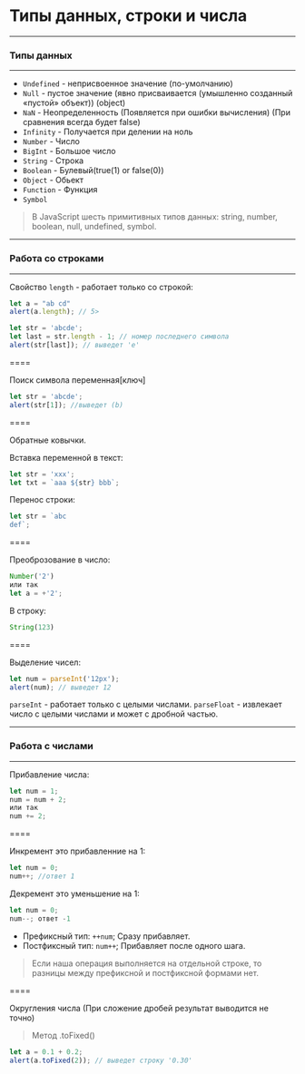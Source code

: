 # Типы данных, строки и числа
---
### Типы данных
---
- `Undefined` - неприсвоенное значение (по-умолчанию)
- `Null` - пустое значение (явно присваивается (умышленно созданный «пустой» объект)) (object)
- `NaN` - Неопределенность (Появляется при ошибки вычисления) (При сравнения всегда будет false)
- `Infinity` - Получается при делении на ноль
- `Number` - Число
- `BigInt` - Большое число
- `String` - Строка
- `Boolean` - Булевый(true(1) or false(0))
- `Object` - Обьект
- `Function` - Функция
- `Symbol`

> В JavaScript шесть примитивных типов данных: string, number, boolean, null, undefined, symbol.



---
### Работа со строками
---

Свойство `length`  - работает только со строкой:
``` js
let a = "ab cd"
alert(a.length); // 5>
```

``` js
let str = 'abcde';
let last = str.length - 1; // номер последнего символа
alert(str[last]); // выведет 'e'
```

====

Поиск символа
переменная[ключ]
``` js
let str = 'abcde';
alert(str[1]); //выведет (b)
```

====

Обратные ковычки.

Вставка переменной в текст:
``` js
let str = 'xxx';
let txt = `aaa ${str} bbb`;
```

Перенос строки:
``` js
let str = `abc
def`;
```

====

Преоброзование в число:
``` js
Number('2')
или так
let a = +'2';
```

В строку:
``` js
String(123)
```

====

Выделение чисел:
``` js
let num = parseInt('12px');
alert(num); // выведет 12
```

`parseInt` - работает только с целыми числами.
`parseFloat` - извлекает число с целыми числами и может с дробной частью.



----
### Работа с числами
----

Прибавление числа:
``` js
let num = 1;
num = num + 2;
или так
num += 2;
```

====

Инкремент это прибавленние на 1:
``` js
let num = 0;
num++; //ответ 1
```

Декремент это уменьшение на 1:
``` js
let num = 0;
num--; ответ -1
```

- Префиксный тип: `++num`; Сразу прибавляет.
- Постфиксный тип: `num++`; Прибавляет после одного шага.

> Если наша операция выполняется на отдельной строке, 
> то разницы между префиксной и постфиксной формами нет.

====

Округления числа
(При сложение дробей результат выводится не точно)

> Метод .toFixed()

``` js
let a = 0.1 + 0.2;
alert(a.toFixed(2)); // выведет строку '0.30'
```

